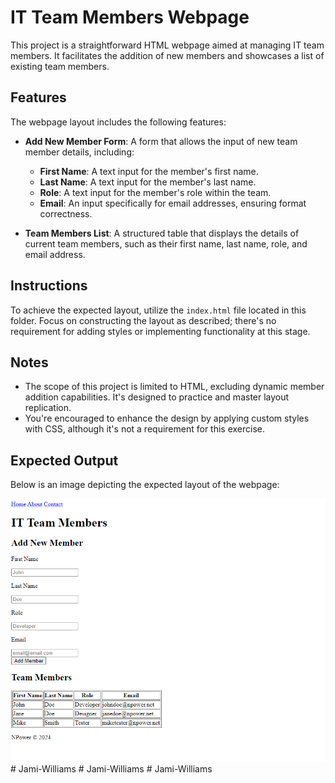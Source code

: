 # IT Team Members Webpage

This project is a straightforward HTML webpage aimed at managing IT team members. It facilitates the addition of new members and showcases a list of existing team members.

## Features

The webpage layout includes the following features:

- **Add New Member Form**: A form that allows the input of new team member details, including:
  - **First Name**: A text input for the member's first name.
  - **Last Name**: A text input for the member's last name.
  - **Role**: A text input for the member's role within the team.
  - **Email**: An input specifically for email addresses, ensuring format correctness.

- **Team Members List**: A structured table that displays the details of current team members, such as their first name, last name, role, and email address.

## Instructions

To achieve the expected layout, utilize the `index.html` file located in this folder. Focus on constructing the layout as described; there's no requirement for adding styles or implementing functionality at this stage.

## Notes

- The scope of this project is limited to HTML, excluding dynamic member addition capabilities. It's designed to practice and master layout replication.
- You're encouraged to enhance the design by applying custom styles with CSS, although it's not a requirement for this exercise.

## Expected Output

Below is an image depicting the expected layout of the webpage:

![Expected Output](./assets/Expected_Output.png)#   J a m i - W i l l i a m s 
 
 #   J a m i - W i l l i a m s 
 
 #   J a m i - W i l l i a m s 
 
 
